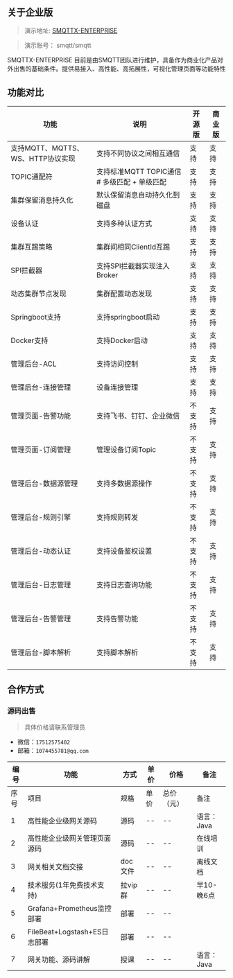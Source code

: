 <!--
.. title: 千万级别设备接入网关
.. slug: release
.. date: 2021-09-20 18:21:38 UTC+1
.. tags: tag
.. category: category
.. link: link
.. description:
.. type: text
-->
## 关于企业版

> 演示地址:  [SMQTTX-ENTERPRISE](http://114.116.98.217:50000/#/dashboard/overview)

> 演示账号：  smqtt/smqtt


SMQTTX-ENTERPRISE 目前是由SMQTT团队进行维护，具备作为商业化产品对外出售的基础条件。提供易接入、高性能、高拓展性，可视化管理页面等功能特性

## 功能对比


| 功能                      | 说明                              | 开源版  | 商业版               |
|-------------------------|---------------------------------|------|--------|
| 支持MQTT、MQTTS、WS、HTTP协议实现 | 支持不同协议之间相互通信                    |  支持  | 支持 |
| TOPIC通配符                | 支持标准MQTT TOPIC通信 # 多级匹配  + 单级匹配 | 支持 |  支持  |
| 集群保留消息持久化               | 默认保留消息自动持久化到磁盘                  |  支持 |  支持  |
| 设备认证                    | 支持多种认证方式                        | 支持 |  支持  |_
| 集群互踢策略                  | 集群间相同ClientId互踢                 |  支持 |  支持  |
| SPI拦截器                  | 支持SPI拦截器实现注入Broker              |  支持 |  支持  |
| 动态集群节点发现                | 集群配置动态发现                        |  支持 | 支持  |
| Springboot支持            | 支持springboot启动                  |  支持 |  支持  |
| Docker支持                | 支持Docker启动                      |  支持 | 支持   |
| 管理后台-ACL                | 支持访问控制                          |  支持 |  支持   |
| 管理后台-连接管理               | 设备连接管理                          |  支持 | 支持  |
| 管理页面-告警功能               | 支持飞书、钉钉、企业微信                    |  不支持 |  支持  |
| 管理页面-订阅管理               | 管理设备订阅Topic                     | 不支持 |  支持   |
| 管理后台-数据源管理              | 支持多数据源操作                        | 不支持 |  支持   |
| 管理后台-规则引擎               | 支持规则转发                          | 不支持 |  支持   |
| 管理后台-动态认证               | 支持设备鉴权设置                        |  不支持 |支持   |
| 管理后台-日志管理               | 支持日志查询功能                        |  不支持 |  支持   |
| 管理后台-告警管理               | 支持告警功能                          |  不支持 | 支持   |
| 管理后台-脚本解析               | 支持脚本解析                          | 不支持 | 支持   |


## 合作方式

### 源码出售
> 具体价格请联系管理员 

- 微信：`17512575402`
- 邮箱：`1074455781@qq.com`

| 编号  | 功能                       | 方式    | 单价  | 价格    | 备注      |
|-----|--------------------------|-------|-----|-------|---------| 
| 序号  | 项目                       | 规格    | 单价  | 总价（元） | 备注      |
| 1   | 高性能企业级网关源码               | 源码    | --  | --    | 语言：Java |
| 2   | 高性能企业级网关管理页面源码           | 源码    | --  | --    | 在线培训    |
| 3   | 网关相关文档交接                 | doc文件 | --  | --    | 离线文档    |
| 4   | 技术服务(1年免费技术支持)           | 拉vip群 | --  | --    | 早10-晚6点 |
| 5   | Grafana+Prometheus监控部署   | 部署    | --  | --    |         |
| 6   | FileBeat+Logstash+ES日志部署 | 部署    | --  | --    |         |
| 7   | 网关功能、源码讲解                | 授课    | --  | --    | 语言：Java |
